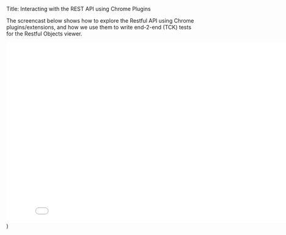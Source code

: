 Title: Interacting with the REST API using Chrome Plugins

[//]: # (content copied to _user-guide_xxx)

The screencast below shows how to explore the Restful API using Chrome plugins/extensions, and how we use them to write end-2-end (TCK) tests for the Restful Objects viewer.

<iframe width="840" height="472" src="//www.youtube.com/embed/_-TOvVYWCHc" frameborder="0" allowfullscreen></iframe>)


